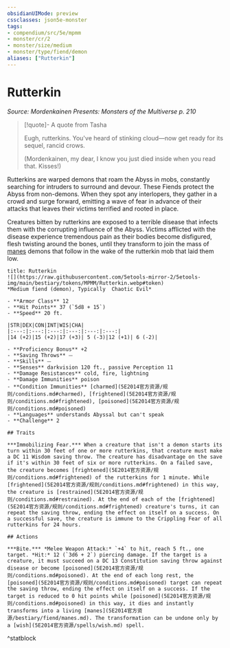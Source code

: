 ```yaml
---
obsidianUIMode: preview
cssclasses: json5e-monster
tags:
- compendium/src/5e/mpmm
- monster/cr/2
- monster/size/medium
- monster/type/fiend/demon
aliases: ["Rutterkin"]
---
```

# Rutterkin
*Source: Mordenkainen Presents: Monsters of the Multiverse p. 210*  

> [!quote]- A quote from Tasha  
> 
> Eugh, rutterkins. You've heard of stinking cloud—now get ready for its sequel, rancid crows.
> 
> (Mordenkainen, my dear, I know you just died inside when you read that. Kisses!)

Rutterkins are warped demons that roam the Abyss in mobs, constantly searching for intruders to surround and devour. These Fiends protect the Abyss from non-demons. When they spot any interlopers, they gather in a crowd and surge forward, emitting a wave of fear in advance of their attacks that leaves their victims terrified and rooted in place.

Creatures bitten by rutterkins are exposed to a terrible disease that infects them with the corrupting influence of the Abyss. Victims afflicted with the disease experience tremendous pain as their bodies become disfigured, flesh twisting around the bones, until they transform to join the mass of [manes](5E2014官方资源/bestiary/fiend/manes.md) demons that follow in the wake of the rutterkin mob that laid them low.

```ad-statblock
title: Rutterkin
![](https://raw.githubusercontent.com/5etools-mirror-2/5etools-img/main/bestiary/tokens/MPMM/Rutterkin.webp#token)
*Medium fiend (demon), Typically  Chaotic Evil*

- **Armor Class** 12
- **Hit Points** 37 (`5d8 + 15`)
- **Speed** 20 ft.

|STR|DEX|CON|INT|WIS|CHA|
|:---:|:---:|:---:|:---:|:---:|:---:|
|14 (+2)|15 (+2)|17 (+3)| 5 (-3)|12 (+1)| 6 (-2)|

- **Proficiency Bonus** +2
- **Saving Throws** ⏤
- **Skills** ⏤
- **Senses** darkvision 120 ft., passive Perception 11
- **Damage Resistances** cold, fire, lightning
- **Damage Immunities** poison
- **Condition Immunities** [charmed](5E2014官方资源/规则/conditions.md#charmed), [frightened](5E2014官方资源/规则/conditions.md#frightened), [poisoned](5E2014官方资源/规则/conditions.md#poisoned)
- **Languages** understands Abyssal but can't speak
- **Challenge** 2

## Traits

***Immobilizing Fear.*** When a creature that isn't a demon starts its turn within 30 feet of one or more rutterkins, that creature must make a DC 11 Wisdom saving throw. The creature has disadvantage on the save if it's within 30 feet of six or more rutterkins. On a failed save, the creature becomes [frightened](5E2014官方资源/规则/conditions.md#frightened) of the rutterkins for 1 minute. While [frightened](5E2014官方资源/规则/conditions.md#frightened) in this way, the creature is [restrained](5E2014官方资源/规则/conditions.md#restrained). At the end of each of the [frightened](5E2014官方资源/规则/conditions.md#frightened) creature's turns, it can repeat the saving throw, ending the effect on itself on a success. On a successful save, the creature is immune to the Crippling Fear of all rutterkins for 24 hours.

## Actions

***Bite.*** *Melee Weapon Attack:* `+4` to hit, reach 5 ft., one target. *Hit:* 12 (`3d6 + 2`) piercing damage. If the target is a creature, it must succeed on a DC 13 Constitution saving throw against disease or become [poisoned](5E2014官方资源/规则/conditions.md#poisoned). At the end of each long rest, the [poisoned](5E2014官方资源/规则/conditions.md#poisoned) target can repeat the saving throw, ending the effect on itself on a success. If the target is reduced to 0 hit points while [poisoned](5E2014官方资源/规则/conditions.md#poisoned) in this way, it dies and instantly transforms into a living [manes](5E2014官方资源/bestiary/fiend/manes.md). The transformation can be undone only by a [wish](5E2014官方资源/spells/wish.md) spell.
```
^statblock